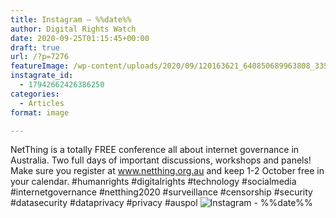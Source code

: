 ```yaml
---
title: Instagram – %%date%%
author: Digital Rights Watch
date: 2020-09-25T01:15:45+00:00
draft: true
url: /?p=7276
featureImage: /wp-content/uploads/2020/09/120163621_640850689963808_3358048382914641786_n.jpg
instagrate_id:
  - 17942662426386250
categories:
  - Articles
format: image

---
```

NetThing is a totally FREE conference all about internet governance in Australia. Two full days of important discussions, workshops and panels! Make sure you register at www.netthing.org.au and keep 1-2 October free in your calendar. #humanrights #digitalrights #technology #socialmedia #internetgovernance #netthing2020 #surveillance #censorship #security #datasecurity #dataprivacy #privacy #auspol
<img decoding="async" src="/wp-content/uploads/2020/09/120163621_640850689963808_3358048382914641786_n.jpg" alt="Instagram - %%date%%" />
